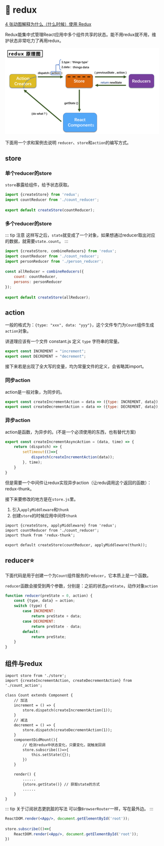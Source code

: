 # 🍒 redux

[4 张动图解释为什么（什么时候）使用 Redux](https://zhuanlan.zhihu.com/p/31360204)

Redux能集中式管理React应用中多个组件共享的状态。能不用redux就不用，维护状态非常吃力了再用redux。

![redux原理图](./img/redux.png)

下面用一个求和案例去说明 `reducer`、`store`和`action`的编写方式。

## store

### 单个reducer的store

`store`暴露给组件，给予状态获取。

```jsx
import {createStore} from 'redux';
import countReducer from './count_reducer';

export default createStore(countReducer);
```

### 多个reducer的store

::: tip 注意
这样写之后，`state`就变成了一个对象，如果想通过reducer取出对应的数据，就需要`state.count`。
:::

```jsx
import {createStore, combineReducers} from 'redux';
import countReducer from './count_reducer';
import personReducer from './person_reducer';

const allReducer = combineReducers({
    count: countReducer,
    persons: personReducer
});

export default createStore(allReducer);
```

## action

一般的格式为：`{type: "xxx", data: "yyy"}`，这个文件专门为`Count`组件生成`action`对象。

讲道理应该有一个文件 constant.js 定义 `type` 字符串的常量。

```jsx
export const INCREMENT = "increment";
export const DECREMENT = "decrement";
```

接下来若是出现了全大写的变量，均为常量文件的定义，会省略其import。

### 同步action

action是一般对象，为同步的。

```jsx
export const createIncrementAction = data => ({type: INCREMENT, data});
export const createDecrementAction = data => ({type: DECREMENT, data});
```

### 异步action 

action是函数，为异步的。(不是一个必须使用的东西，也有替代方案)

```jsx
export const createIncrementAsyncAction = (data, time) => {
    return (dispatch) => {
        setTimeout(()=>{
            dispatch(createIncrementAction(data));
        }, time);
    }
}
```

但是需要一个中间件让redux实现异步action（让redu调用这个返回的函数）：redux-thunk。

接下来要修改的地方是在`store.js`里。

1. 引入`applyMiddleware`和`thunk`
2. 创建`store`的时候应用中间件`thunk`

```jsx{1,3,5}
import {createStore, applyMiddleware} from 'redux';
import countReducer from './count_reducer';
import thunk from 'redux-thunk';

export default createStore(countReducer, applyMiddleware(thunk));
```

## reducer⭐

下面代码是用于创建一个为`Count`组件服务的`reducer`，它本质上是一个函数。

`reducer`函数会接受到两个参数，分别是：之前的状态`preState`，动作对象`action`

```jsx
function reducer(preState = 0, action) {
    const {type, data} = action;
    switch (type) {
        case INCREMENT:
            return preState + data;
        case DECREMENT:
            return preState - data;
        default:
            return preState;
    }
}
```

## 组件与redux

```jsx{7,11,14-17,22}
import store from './store';
import {createIncrementAction, createDecrementAction} from './count_action';

class Count extends Component {
    // 加法
    increment = () => {
        store.dispatch(createIncrementAction(1));
    }
    // 减法
    decrement = () => {
        store.dispatch(createDecrementAction(1));
    }
    componentDidMount(){
        // 检测redux中状态变化，只要变化，就触发回调
        store.subscribe(()=>{
            this.setState({});
        })
    }

    render() {
        ......
        {store.getState()} // 获取state的方式
        ......
    }
}
```

::: tip 关于订阅状态更肮脏的写法
可以像`BrowserRouter`一样，写在最外边。
:::

```jsx
ReactDOM.render(<App/>, document.getElementById('root'));

store.subscribe(()=>{
    ReactDOM.render(<App/>, document.getElementById('root'));
})
```